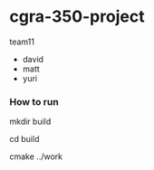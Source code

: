 # cgra-350-project
team11

- david 
- matt
- yuri

### How to run
mkdir build

cd build

cmake ../work

